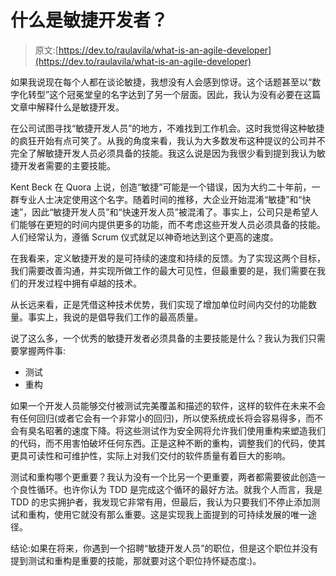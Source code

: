 # 什么是敏捷开发者？

> 原文:[https://dev.to/raulavila/what-is-an-agile-developer](https://dev.to/raulavila/what-is-an-agile-developer)

如果我说现在每个人都在谈论敏捷，我想没有人会感到惊讶。这个话题甚至以“数字化转型”这个冠冕堂皇的名字达到了另一个层面。因此，我认为没有必要在这篇文章中解释什么是敏捷开发。

在公司试图寻找“敏捷开发人员”的地方，不难找到工作机会。这时我觉得这种敏捷的疯狂开始有点可笑了。从我的角度来看，我认为大多数发布这种提议的公司并不完全了解敏捷开发人员必须具备的技能。我这么说是因为我很少看到提到我认为敏捷开发者需要的主要技能。

Kent Beck 在 Quora 上说，创造“敏捷”可能是一个错误，因为大约二十年前，一群专业人士决定使用这个名字。随着时间的推移，大企业开始混淆“敏捷”和“快速”，因此“敏捷开发人员”和“快速开发人员”被混淆了。事实上，公司只是希望人们能够在更短的时间内提供更多的功能，而不考虑这些开发人员必须具备的技能。人们经常认为，遵循 Scrum 仪式就足以神奇地达到这个更高的速度。

在我看来，定义敏捷开发的是可持续的速度和持续的反馈。为了实现这两个目标，我们需要改善沟通，并实现所做工作的最大可见性，但最重要的是，我们需要在我们的开发过程中拥有卓越的技术。

从长远来看，正是凭借这种技术优势，我们实现了增加单位时间内交付的功能数量。事实上，我说的是倡导我们工作的最高质量。

说了这么多，一个优秀的敏捷开发者必须具备的主要技能是什么？我认为我们只需要掌握两件事:

*   测试
*   重构

如果一个开发人员能够交付被测试完美覆盖和描述的软件，这样的软件在未来不会有任何回归(或者它会有一个非常小的回归)，所以使系统成长将会容易得多，而不会有臭名昭著的速度下降。将这些测试作为安全网将允许我们使用重构来塑造我们的代码，而不用害怕破坏任何东西。正是这种不断的重构，调整我们的代码，使其更具可读性和可维护性，实际上对我们交付的软件质量有着巨大的影响。

测试和重构哪个更重要？我认为没有一个比另一个更重要，两者都需要彼此创造一个良性循环。也许你认为 TDD 是完成这个循环的最好方法。就我个人而言，我是 TDD 的忠实拥护者，我发现它非常有用，但最后，我认为只要我们不停止添加测试和重构，使用它就没有那么重要。这是实现我上面提到的可持续发展的唯一途径。

结论:如果在将来，你遇到一个招聘“敏捷开发人员”的职位，但是这个职位并没有提到测试和重构是重要的技能，那就要对这个职位持怀疑态度:)。